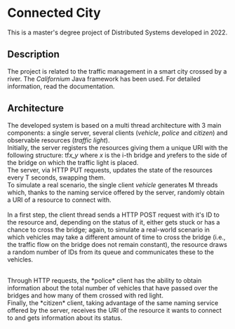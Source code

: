 # Connected City
This is a master's degree project of Distributed Systems developed in 2022. <br />

## Description
The project is related to the traffic management in a smart city crossed by a river. The *Californium* Java framework has been used.
For detailed information, read the documentation.

## Architecture
The developed system is based on a multi thread architecture with 3 main components: a single server, several clients (*vehicle*, *police* and *citizen*) and observable resources (*traffic light*).<br />
Initially, the server registers the resources giving them a unique URI with the following structure:  tf*x_y* where *x* is the i-th bridge and *y*refers to the side of the bridge on which the traffic light is placed.<br />
The server, via HTTP PUT requests, updates the state of the resources every T seconds, swapping them.<br />
To simulate a real scenario, the single client *vehicle* generates M threads which, thanks to the naming service offered by the server, randomly obtain a URI of a resource to connect with. <br/> <br/>
In a first step, the client thread sends a HTTP POST request with it's ID to the resource and, depending on the status of it, either gets stuck or has a chance to cross the bridge; again, to simulate a real-world scenario in which vehicles may take a different amount of time to cross the bridge (i.e., the traffic flow on the bridge does not remain constant), the resource draws a random number of IDs from its queue and communicates these to the vehicles.

<br />
Through HTTP requests, the *police* client has the ability to obtain information about the total number of vehicles that have passed over the bridges and how many of them crossed with red light.<br />
Finally, the *citizen* client, taking advantage of the same naming service offered by the server, receives the URI of the resource it wants to connect to and gets information about its status.
